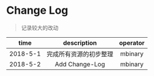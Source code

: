 # Change Log
>记录较大的改动


time | description | operator
  :-:|:-:|:-:
  2018-5-1 | 完成所有资源的初步整理|  mbinary
  2018-5-2 | Add Change-Log | mbinary

